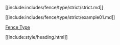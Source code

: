 [[include:includes/fence/type/strict/strict.md]]

[[include:includes/fence/type/strict/example01.md]]

[Fence Type](../index.html)

[[include:style/heading.html]]